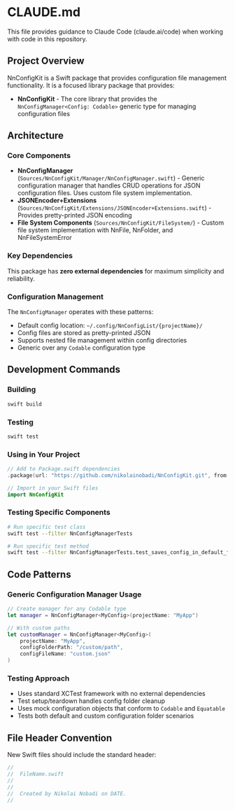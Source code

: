# CLAUDE.md

This file provides guidance to Claude Code (claude.ai/code) when working with code in this repository.

## Project Overview

NnConfigKit is a Swift package that provides configuration file management functionality. It is a focused library package that provides:

- **NnConfigKit** - The core library that provides the `NnConfigManager<Config: Codable>` generic type for managing configuration files

## Architecture

### Core Components

- **NnConfigManager** (`Sources/NnConfigKit/Manager/NnConfigManager.swift`) - Generic configuration manager that handles CRUD operations for JSON configuration files. Uses custom file system implementation.
- **JSONEncoder+Extensions** (`Sources/NnConfigKit/Extensions/JSONEncoder+Extensions.swift`) - Provides pretty-printed JSON encoding
- **File System Components** (`Sources/NnConfigKit/FileSystem/`) - Custom file system implementation with NnFile, NnFolder, and NnFileSystemError

### Key Dependencies

This package has **zero external dependencies** for maximum simplicity and reliability.

### Configuration Management

The `NnConfigManager` operates with these patterns:
- Default config location: `~/.config/NnConfigList/{projectName}/`
- Config files are stored as pretty-printed JSON
- Supports nested file management within config directories
- Generic over any `Codable` configuration type

## Development Commands

### Building
```bash
swift build
```

### Testing
```bash
swift test
```

### Using in Your Project
```swift
// Add to Package.swift dependencies
.package(url: "https://github.com/nikolainobadi/NnConfigKit.git", from: "2.0.0")

// Import in your Swift files
import NnConfigKit
```

### Testing Specific Components
```bash
# Run specific test class
swift test --filter NnConfigManagerTests

# Run specific test method
swift test --filter NnConfigManagerTests.test_saves_config_in_default_folder_and_overwrites_config_when_updating
```

## Code Patterns

### Generic Configuration Manager Usage
```swift
// Create manager for any Codable type
let manager = NnConfigManager<MyConfig>(projectName: "MyApp")

// With custom paths
let customManager = NnConfigManager<MyConfig>(
    projectName: "MyApp",
    configFolderPath: "/custom/path",
    configFileName: "custom.json"
)
```

### Testing Approach
- Uses standard XCTest framework with no external dependencies
- Test setup/teardown handles config folder cleanup
- Uses mock configuration objects that conform to `Codable` and `Equatable`
- Tests both default and custom configuration folder scenarios

## File Header Convention

New Swift files should include the standard header:
```swift
//
//  FileName.swift
//
//
//  Created by Nikolai Nobadi on DATE.
//
```